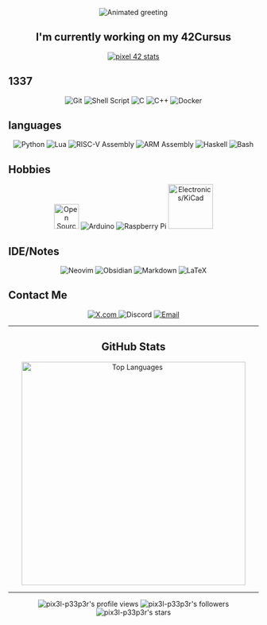 <p align="center">
  <img src="https://readme-typing-svg.herokuapp.com/?font=Gugi&size=35&center=true&vCenter=true&width=500&height=70&duration=4000&pause=1000&color=2770BB&lines=Hi+There!;+pix3l_p33p3r+here!;" alt="Animated greeting" />
</p>

<h2 align="center">I'm currently working on my 42Cursus</h2>

<p align="center">
  <a href="https://github.com/oakoudad/badge42">
    <img src="https://badge.mediaplus.ma/binary/elel-yak" alt="pixel 42 stats" />
  </a>
</p>

## 1337

<p align="center">
  <img src="https://img.shields.io/badge/git%20-%23F05033.svg?&style=for-the-badge&logo=git&logoColor=white" alt="Git">
  <img src="https://img.shields.io/badge/shell_script%20-%23121011.svg?&style=for-the-badge&logo=gnu-bash&logoColor=white" alt="Shell Script">
  <img src="https://img.shields.io/badge/c%20-%2300599C.svg?&style=for-the-badge&logo=c&logoColor=white" alt="C">
  <img src="https://img.shields.io/badge/c++%20-%2300599C.svg?&style=for-the-badge&logo=c%2B%2B&logoColor=white" alt="C++">
  <img src="https://img.shields.io/badge/docker%20-%230db7ed.svg?&style=for-the-badge&logo=docker&logoColor=white" alt="Docker">
</p>

## languages

<p align="center">
  <img src="https://img.shields.io/badge/-Python-3776AB?style=for-the-badge&logo=Python&logoColor=white" alt="Python">
  <img src="https://img.shields.io/badge/-lua-2C2D72?style=for-the-badge&logo=lua&logoColor=white" alt="Lua">
  <img src="https://img.shields.io/badge/risc--v%20asm-%230073C7.svg?&style=for-the-badge&logo=riscv&logoColor=white" alt="RISC-V Assembly">
  <img src="https://img.shields.io/badge/arm%20asm-%230097A6.svg?&style=for-the-badge&logo=arm&logoColor=white" alt="ARM Assembly">
  <img src="https://img.shields.io/badge/haskell-%235D4F85.svg?&style=for-the-badge&logo=haskell&logoColor=white" alt="Haskell">
  <img src="https://img.shields.io/badge/-bash-4EAA25?style=for-the-badge&logo=gnu-bash&logoColor=white" alt="Bash">



</p>

## Hobbies

<p align="center">
  <img width="50" height="50" src="https://upload.wikimedia.org/wikipedia/commons/f/fd/Open-source-hardware-logo.svg" alt="Open Source Hardware">
  <img src="https://img.shields.io/badge/-Arduino-00979D?style=for-the-badge&logo=Arduino&logoColor=white" alt="Arduino">
  <img src="https://img.shields.io/badge/-Raspberry%20Pi-C51A4A?style=for-the-badge&logo=Raspberry-Pi" alt="Raspberry Pi">
  <img width="90" src="https://upload.wikimedia.org/wikipedia/commons/5/59/KiCad-Logo.svg" alt="Electronics/KiCad">
</p>

## IDE/Notes

<p align="center">
  <img alt="Neovim" src="https://img.shields.io/badge/Neovim-57A143?style=for-the-badge&logo=neovim&logoColor=white">
  <img alt="Obsidian" src="https://img.shields.io/badge/Obsidian-000000?style=for-the-badge&logo=obsidian&logoColor=white">
  <img alt="Markdown" src="https://img.shields.io/badge/markdown-%23000000.svg?&style=for-the-badge&logo=markdown&logoColor=white">
  <img alt="LaTeX" src="https://img.shields.io/badge/latex-%23008080.svg?&style=for-the-badge&logo=latex&logoColor=white">
</p>

## Contact Me

<p align="center">
  <a href="https://x.com/PiX3L_P33P3R">
    <img src="https://img.shields.io/badge/X-%23000000.svg?style=flat&logo=X&logoColor=white" alt="X.com">
  </a>
  <!--<a href="https://discordapp.com/users/YOUR_USER_ID">-->
    <img src="https://img.shields.io/badge/Discord-%237289DA.svg?style=flat&logo=discord&logoColor=white" alt="Discord">
  </a>

  <a href="mailto:elel-yak@student.1337.ma">
    <img src="https://img.shields.io/badge/Email-D14836?style=flat&logo=gmail&logoColor=white" alt="Email">
</a>
</p>

---

<h2 align="center">GitHub Stats</h2>

<p align="center">
  <img width="450" src="https://github-readme-stats.vercel.app/api/top-langs/?username=pix3l-p33p3r&layout=compact&include_all_commits=true&count_private=true&theme=transparent" alt="Top Languages" />
</p>

---

<p align="center">
  <img alt="pix3l-p33p3r's profile views" src="https://komarev.com/ghpvc/?username=pix3l-p33p3r&color=blue&style=flat" />
  <img alt="pix3l-p33p3r's followers" src="https://img.shields.io/github/followers/pix3l-p33p3r?color=2770BB" />
  <img alt="pix3l-p33p3r's stars" src="https://img.shields.io/github/stars/pix3l-p33p3r?color=2770BB" />
</p>


<!--<br>-->

 <!--``My Portfolio :`` **https://pix3l-p33p3r.github.io/portfolio/**-->

<!--

<div align="center"><h4 align="center">Buy me a </h4><a href="https://www.buymeacoffee.com/pix3l-p33p3r" target="_blank"><img src="./assets/coffe.png" alt="Buy Me A Coffee" height="56" width="56" align="center" ></a></div>
<div align="center">

### Or Show some <img align="center" href="#" src="./assets/heart.png" width="32" height="32" /> by <img href="#" src="./assets/stars.png" align="center" width="32" height="32"/> some of the repositories!

</div>
